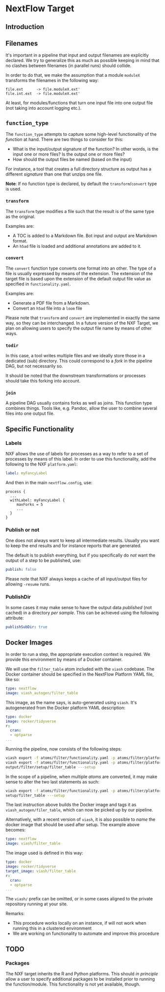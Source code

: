 # NextFlow Target

## Introduction

## Filenames

It's important in a pipeline that input and output filenames are explicitly declared. We try to generalize this as much as possible keeping in mind that no clashes between filenames (in parallel runs) should collide.

In order to do that, we make the assumption that a module `moduleX` transforms the filenames in the following way:

```
file.ext      -> file.moduleX.ext'
file.int.ext  -> file.moduleX.ext'
```

At least, for modules/functions that turn one input file into one output file (not taking into account logging etc.).

## `function_type`

The `function_type` attempts to capture some high-level functionality of the _function_ at hand. There are two things to consider for this:

- What is the input/output signature of the function? In other words, is the input one or more files? Is the output one or more files?
- How should the output files be named (based on the input)

For instance, a tool that creates a full directory structure as output has a different _signature_ than one that unzips one file.

__Note__: If no function type is declared, by default the `transform`/`convert` type is used.

### `transform`

The `transform` type modifies a file such that the result is of the same type as the original.

Examples are:

- A TOC is added to a Markdown file. Bot input and output are Markdown format.
- An `h5ad` file is loaded and additional annotations are added to it.

### `convert`

The `convert` function type converts one format into an other. The type of a file is usually expressed by means of the extension. The extension of the target file is based upon the extension of the default output file value as specified in `functionality.yaml`.

Examples are:

- Generate a PDF file from a Markdown.
- Convert an `h5ad` file into a `loom` file

Please note that `transform` and `convert` are implemented in exactly the same way, so they can be interchanged.
In a future version of the NXF Target, we plan on allowing users to specify the output file name by means of other ways.

### `todir`

In this case, a tool writes multiple files and we ideally store those in a dedicated (sub) directory. This could correspond to a _fork_ in the pipeline DAG, but not necessarily so.

It should be noted that the downstream transformations or processes should take this forking into account.

### `join`

A pipeline DAG usually contains forks as well as joins. This function type combines things. Tools like, e.g. Pandoc, allow the user to combine several files into one output file.

## Specific Functionality

### Labels

NXF allows the use of labels for processes as a way to refer to a set of processes by means of this label. In order to use this functionality, add the following to the NXF `platform.yaml`:

```yaml
label: myFancyLabel
```

And then in the main `nextflow.config`, use:

```
process {
  ...
  withLabel: myFancyLabel {
     maxForks = 5
     ...
  }
}
```

### Publish or not

One does not always want to keep all intermediate results. Usually you want to keep the end results and for instance reports that are generated.

The default is to publish everything, but if you specifically do _not_ want the output of a step to be published, use:

```yaml
publish: false
```

Please note that NXF always keeps a cache of all input/output files for allowing `-resume` runs.

### PublishDir

In some cases it may make sense to have the output data _published_ (not cached) in a directory _per sample_. This can be achieved using the following attribute:

```yaml
publishSubDir: true
```

## Docker Images

In order to run a step, the appropriate execution context is required. We provide this environment by means of a Docker container.

We will use the `filter_table` atom included with the `viash` codebase. The Docker container should be specified in the NextFlow Platform YAML file, like so:

```yaml
type: nextflow
image: viash_autogen/filter_table
```

This image, as the name says, is auto-generated using `viash`. It's autogenerated from the Docker platform YAML description:

```yaml
type: docker
image: rocker/tidyverse
r:
  cran:
  - optparse
...
```

Running the pipeline, now consists of the following steps:

```sh
viash export -f atoms/filter/functionality.yaml -p atoms/filter/platform_nextflow.yaml -o output/filter
viash export -f atoms/filter/functionality.yaml -p atoms/filter/platform_docker.yaml -o output/filter/setup
output/filter/setup/filter_table ---setup
```

In the scope of a pipeline, when multiple _atoms_ are converted, it may make sense to alter the two last statements as such:

```sh
viash export -f atoms/filter/functionality.yaml -p atoms/filter/platform_docker.yaml -o setup/
setup/filter_table ---setup
```

The last instruction above builds the Docker image and tags it as `viash_autogen/filer_table`, which can now be picked up by our pipeline.

Alternatively, with a recent version of `viash`, it is also possible to _name_ the docker image that should be used after setup. The example above becomes:

```yaml
type: nextflow
image: viash/filter_table
```

The image used is defined in this way:

```yaml
type: docker
image: rocker/tidyverse
target_image: viash/filter_table
r:
  cran:
  - optparse
...
```

The `viash/` prefix can be omitted, or in some cases aligned to the private repository running at your site.

Remarks:

- This procedure works locally on an instance, if will not work when running this in a clustered environment
- We are working on functionality to automate and improve this procedure

## TODO

### Packages

The NXF target inherits the R and Python platforms. This should _in principle_ allow a user to specify additional packages to be installed prior to running the function/module. This functionality is not yet available, though.

